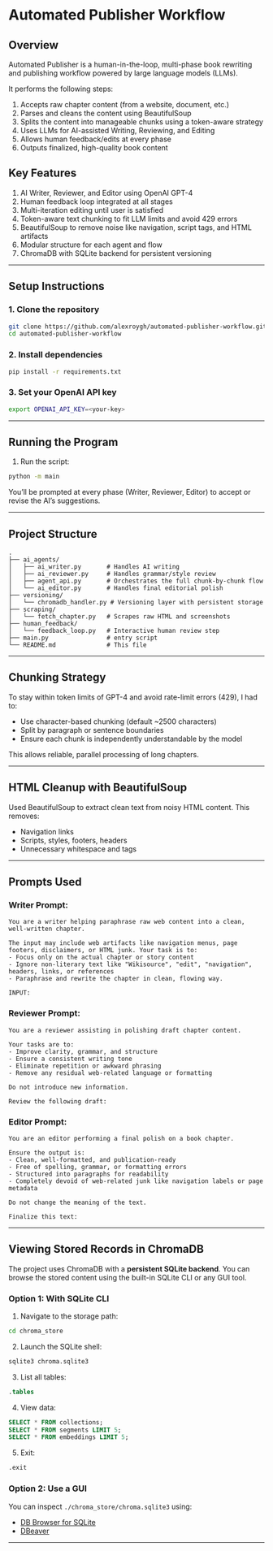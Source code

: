 # Automated Publisher Workflow

## Overview
Automated Publisher is a human-in-the-loop, multi-phase book rewriting and publishing workflow powered by large language models (LLMs).

It performs the following steps:
1. Accepts raw chapter content (from a website, document, etc.)
2. Parses and cleans the content using BeautifulSoup
3. Splits the content into manageable chunks using a token-aware strategy
4. Uses LLMs for AI-assisted Writing, Reviewing, and Editing
5. Allows human feedback/edits at every phase
6. Outputs finalized, high-quality book content

## Key Features
1. AI Writer, Reviewer, and Editor using OpenAI GPT-4
2. Human feedback loop integrated at all stages
3. Multi-iteration editing until user is satisfied
4. Token-aware text chunking to fit LLM limits and avoid 429 errors
5. BeautifulSoup to remove noise like navigation, script tags, and HTML artifacts
6. Modular structure for each agent and flow
7. ChromaDB with SQLite backend for persistent versioning

---

## Setup Instructions

### 1. Clone the repository
```bash
git clone https://github.com/alexroygh/automated-publisher-workflow.git
cd automated-publisher-workflow
```

### 2. Install dependencies
```bash
pip install -r requirements.txt
```

### 3. Set your OpenAI API key
```bash
export OPENAI_API_KEY=<your-key>
```

---

## Running the Program

1. Run the script:
```bash
python -m main
```

You’ll be prompted at every phase (Writer, Reviewer, Editor) to accept or revise the AI’s suggestions.

---

## Project Structure
```
.
├── ai_agents/
│   ├── ai_writer.py       # Handles AI writing
│   ├── ai_reviewer.py     # Handles grammar/style review
│   ├── agent_api.py       # Orchestrates the full chunk-by-chunk flow
│   └── ai_editor.py       # Handles final editorial polish
├── versioning/
│   └── chromadb_handler.py # Versioning layer with persistent storage
├── scraping/
│   └── fetch_chapter.py   # Scrapes raw HTML and screenshots
├── human_feedback/
│   └── feedback_loop.py   # Interactive human review step
├── main.py                # entry script
└── README.md              # This file
```

---

## Chunking Strategy
To stay within token limits of GPT-4 and avoid rate-limit errors (429), I had to:
- Use character-based chunking (default ~2500 characters)
- Split by paragraph or sentence boundaries
- Ensure each chunk is independently understandable by the model

This allows reliable, parallel processing of long chapters.

---

## HTML Cleanup with BeautifulSoup
Used BeautifulSoup to extract clean text from noisy HTML content. This removes:
- Navigation links
- Scripts, styles, footers, headers
- Unnecessary whitespace and tags

---

## Prompts Used
### Writer Prompt:
```
You are a writer helping paraphrase raw web content into a clean, well-written chapter.

The input may include web artifacts like navigation menus, page footers, disclaimers, or HTML junk. Your task is to:
- Focus only on the actual chapter or story content
- Ignore non-literary text like "Wikisource", "edit", "navigation", headers, links, or references
- Paraphrase and rewrite the chapter in clean, flowing way.

INPUT:
```

### Reviewer Prompt:
```
You are a reviewer assisting in polishing draft chapter content.

Your tasks are to:
- Improve clarity, grammar, and structure
- Ensure a consistent writing tone
- Eliminate repetition or awkward phrasing
- Remove any residual web-related language or formatting

Do not introduce new information.

Review the following draft:
```

### Editor Prompt:
```
You are an editor performing a final polish on a book chapter.

Ensure the output is:
- Clean, well-formatted, and publication-ready
- Free of spelling, grammar, or formatting errors
- Structured into paragraphs for readability
- Completely devoid of web-related junk like navigation labels or page metadata

Do not change the meaning of the text.

Finalize this text:
```

---

## Viewing Stored Records in ChromaDB

The project uses ChromaDB with a **persistent SQLite backend**. You can browse the stored content using the built-in SQLite CLI or any GUI tool.

### Option 1: With SQLite CLI
1. Navigate to the storage path:
```bash
cd chroma_store
```
2. Launch the SQLite shell:
```bash
sqlite3 chroma.sqlite3
```
3. List all tables:
```sql
.tables
```
4. View data:
```sql
SELECT * FROM collections;
SELECT * FROM segments LIMIT 5;
SELECT * FROM embeddings LIMIT 5;
```
5. Exit:
```sql
.exit
```

### Option 2: Use a GUI
You can inspect `./chroma_store/chroma.sqlite3` using:
- [DB Browser for SQLite](https://sqlitebrowser.org/)
- [DBeaver](https://dbeaver.io/)

---
